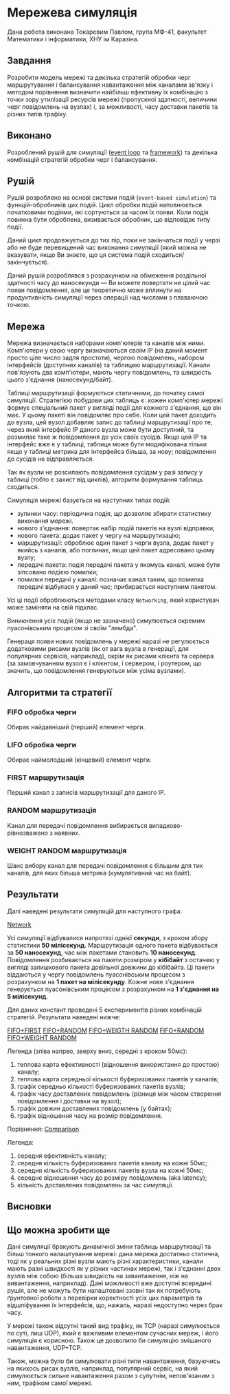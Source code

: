 # Мережева симуляція

Дана робота виконана Токарєвим Павлом, група МФ-41, 
факультет Математики і інформатики, ХНУ ім Каразіна.

## Завдання
Розробити модель мережі та декілька стратегій обробки черг маршрутування
і балансування навантаження між каналами зв'язку і 
методом порівняння визначити найбільш ефективну їх 
комбінацію з точки зору утилізації ресурсів мережі 
(пропускної здатності, величини черг повідомлень на вузлах)
і, за можливості, часу доставки пакетів та різних типів трафіку.

## Виконано

Розроблений рушій для симуляції ([event loop](event_loop.py) та [framework](framework.py))
та декілька комбінацій стратегій обробки черг і балансування.

## Рушій

Рушій розроблено на основі системи подій (`event-based simulation`) 
та функцій-обробників цих подій. Цикл обробки подій наповнюється
початковими подіями, які сортуються за часом їх появи. Коли
подія повинна бути оброблена, визивається обробник, що 
відповідає типу події.

Даний цикл продовжується до тих пір, поки не закінчаться події
у черзі або не буде перевищений час виконання симуляції 
(який можна не вказувати, якщо Ви знаєте, що ця система подій сходиться/закінчується).

Даний рушій розроблявся з розрахунком на обмеження 
роздільної здатності часу до наносекунди — Ви можете повертати не цілий 
час появи повідомлення, але це теоретично може вплинути на продуктивність
симуляції через операції над числами з плаваючою точкою.

## Мережа

Мережа визначається наборами комп'ютерів та каналів між ними. Комп'ютери у свою чергу визначаються 
своїм IP (на даний момент просто ціле число задля простоти), чергою повідомлень, набором
інтерфейсів (доступних каналів) та таблицею маршрутизації. Канали пов'язують два комп'ютери,
мають чергу повідомлень, та швидкість цього з'єднання (наносекунд/байт).

Таблиці маршрутизації формуються статичними, до початку самої симуляції.
Стратегією побудови цих таблиць є: кожен комп'ютер мережі формує 
спеціальний пакет у вигляді події для кожного 
з'єднання, що він має. У цьому пакеті він повідомляє про себе.
Коли цей пакет доходить до вузла, цей вузол добавляє запис до таблиці маршрутизації про те, 
через який інтерфейс IP даного вузла може бути доступний, та розмилає 
таке ж повідомлення до усіх своїх сусідів. Якщо цей IP та інтерфейс 
вже є у таблиці, таблиця може бути модифікована тільки якщо у таблиці
метрика для інтерфейса більша, за нову; повідомлення до сусідів не відправляється.

Так як вузли не розсилають повідомлення сусідам у разі запису у таблиці 
(тобто є захист від циклів), алгоритм формування таблиць сходиться.

Симуляція мережі базується на наступних типах подій:
- зупинки часу: періодична подія, що дозволяє збирати статистику виконання мережі.
- нового з'єднання: повертає набір подій пакетів на вузлі відправки;
- нового пакета: додає пакет у чергу на маршрутизацію;
- маршрутизації: оброблює один пакет з черги вузла, додає пакет у якийсь з каналів,
або поглинає, якщо цей пакет адресовано цьому вузлу;
- передачі пакета: подія передачі пакета у якомусь каналі, може бути зіпсовано подією помилки;
- помилки передачі у каналі: позначає канал таким, що помилка передачі відбулася у даний час;
прибирається наступним пакетом.

Усі ці події оброблюються методами класу `Networking`, 
який користувач може заміняти на свій підклас.

Виникнення усіх подій (якщо не зазначено) симулюється окремим 
пуасонівським процесом зі своїм "лямбда".

Генераця появи нових повідомлень у мережі наразі не регулюється додатковими
рисами вузлів (як от вага вузла в генерації, для популярних сервісів, наприклад),
окрім як рисами клієнта та сервера (за замовчуванням вузол є і клієнтом, 
і сервером, і роутером, що значить, що повідомлення генеруються між усіма вузлами).

## Алгоритми та стратегії

### FIFO обробка черги
Обирає найдавніший (перший) елемент черги.

### LIFO обробка черги
Обирає наймолодший (кінцевий) елемент черги.

### FIRST маршрутизація
Перший канал з записів маршрутизації для даного IP.

### RANDOM маршрутизація
Канал для передачі повідомлення вибирається випадково-рівнозважено з наявних.

### WEIGHT RANDOM маршрутизація
Шанс вибору канал для передачі повідомлення є більшим для тих каналів, для
яких більша метрика (кумулятивний час на байт).

## Результати

Далі наведені результати симуляцій для наступного графа:

[Network](./images/graph.png)

Усі симуляції відбувалися напротязі однієї **секунди**, 
з кроком збору статистики **50 мілісекунд**. Маршрутизація одного пакета відбувається за
**50 наносекунд**, час між пакетами становить **10 наносекунд**. Повідомлення розбивається
на пакети розміром у **кібібайт** з остачею у вигляді залишкового пакета довільної довжини
до кібібайта. Ці пакети віддаються у чергу повідомлень пуасонівським процесом з розрахунком
на **1 пакет на мілісекунду**. Кожне нове з'єднання генерується пуасонівським процесом
з розрахунком на **1 з'єднання на 5 мілісекунд**.

Для даних констант проведені 5 експериментів різних комбінацій стратегій.
Результати наведені нижче:

[FIFO+FIRST](./images/fifo_first.png)
[FIFO+RANDOM](./images/fifo_random.png)
[FIFO+WEIGTH RANDOM](./images/fifo_weight_random.png)
[FIFO+RANDOM](./images/lifo_random.png)
[FIFO+WEIGHT RANDOM](./images/lifo_weight_random.png)

Легенда (зліва напрво, зверху вниз, середні з кроком 50мс):
1. теплова карта ефективності (відношення використання до простою) каналу;
2. теплова карта середньої кількості буферизованих пакетів у каналів;
3. графік середньо кількості буферизованих пакетів вузлів;
4. графік часу доставлених повідомлень (різниця між часом створення повідомлення і
доставки на вузол);
5. графік довжин доставлених повідомлень (у байтах);
6. графік відношення часу на розмір повідомлення.

Порівняння:
[Comparison](./images/comparison.png)

Легенда:
1. середня ефективність каналу;
2. середня кількість буферизованих пакетів каналу на кожні 50мс;
3. середня кількість буферизованих пакетів вузла на кожні 50мс;
4. середнє відношення часу до розміру повідомлень (aka latency);
5. кількість доставлених повідомлень за час симуляції.

## Висновки


## Що можна зробити ще

Дані симуляції бракують динамічної зміни таблиць маршрутизації 
та більш тонкого налаштування мережі: дана мережа достатньо статична, тоді
як у реальних різні вузли мають різні характеристики, канали мають разні швидкості
як у різних частинах мережі, так і з'єднанні двох вузлів між собою (більша швидкість
на завантаження, ніж на вивантаження, наприклад).
Дані можливості вже доступні всередині рушія, але не можуть бути налаштовані ззовні
так як потребують ґрунтовної роботи з перевірки коректності усіх цих параметрів
та відшліфування їх інтерфейсів, що, нажаль, наразі недоступно через брак часу.

У мережі також відсутні такий вид трафіку, як TCP (наразі симулюється по суті, лиш
UDP), який є важливим елементом сучасних мереж, і його симуляція є корисною. Також
це дозволило би симуляцію змішаного навантаження, UDP+TCP.

Також, можна було би симулювати різні типи навантаження, базуючись на якихось
рисах вузлів, наприклад, популярний сервіс, на який симулюється сильне навантаження
разом з супутнім, непов'язаним з ним, трафіком самої мережі.
